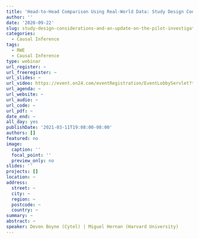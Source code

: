 ```yaml
---
title: 'Head-to-Head Comparison Using Real-World Data: Study Design Considerations and an Update on the Pilot Investigation in Cancer'
author: ''
date: '2020-09-22'
slug: study-design-considerations-and-an-update-on-the-pilot-investigation-in-cancer
categories:
  - Causal Inference
tags:
  - RWE
  - Causal Inference
type: webinar
url_register: ~
url_freeregister: ~
url_slides: ~
url_video: https://event.on24.com/eventRegistration/EventLobbyServlet?target=reg20.jsp&mode=login&eventid=2645313&sessionid=1&key=2DB1319871B8755264E2038B74DAFE38&regTag=&V2=false&sourcepage=register
url_agenda: ~
url_website: ~
url_audio: ~
url_code: ~
url_pdf: ~
date_end: ~
all_day: yes
publishDate: '2021-03-11T19:08:00-08:00'
authors: []
featured: no
image:
  caption: ''
  focal_point: ''
  preview_only: no
slides: ''
projects: []
location: ~
address:
  street: ~
  city: ~
  region: ~
  postcode: ~
  country: ~
summary: ~
abstract: ~
speaker: Devon Boyne (Cytel) | Miguel Hernan (Harvard University)
---
```

<!--more-->
